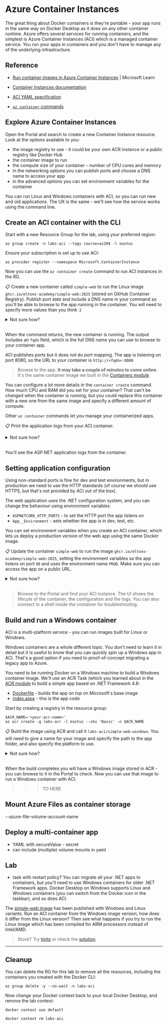 # Azure Container Instances

The great thing about Docker containers is they're portable - your app runs in the same way on Docker Desktop as it does on any other container runtime. Azure offers several services for running containers, and the simplest is Azure Container Instances (ACI) which is a managed container service. You run your apps in containers and you don't have to manage any of the underlying infrastructure.

## Reference

- [Run container images in Azure Container Instances](https://learn.microsoft.com/en-gb/training/modules/create-run-container-images-azure-container-instances/) | Microsoft Learn

- [Container Instances documentation](https://docs.microsoft.com/en-gb/azure/container-instances/)

- [ACI YAML specification](https://learn.microsoft.com/en-us/azure/container-instances/container-instances-reference-yaml)

- [`az container` commands](https://docs.microsoft.com/en-us/cli/azure/container?view=azure-cli-latest)


## Explore Azure Container Instances

Open the Portal and search to create a new Container Instance resource. Look at the options available to you:

- the image registry to use - it could be your own ACR instance or a public registry like Docker Hub
- the container image to run
- the compute size of your container - number of CPU cores and memory
- in the networking options you can publish ports and choose a DNS name to access your app
- in the advanced options you can set environment variables for the container

You can run Linux and Windows containers with ACI, so you can run new and old applications. The UX is the same - we'll see how the service works using the command line.

## Create an ACI container with the CLI

Start with a new Resource Group for the lab, using your preferred region:

```
az group create -n labs-aci --tags course=az204 -l eastus
```

Ensure your subscription is set up to use ACI:

```
az provider register --namespace Microsoft.ContainerInstance
```

Now you can use the `az container create` command to run ACI instances in the RG.

📋 Create a new container called `simple-web` to run the Linux image `ghcr.io/eltons-academy/simple-web:2025` (stored on GitHub Container Registry). Publish port `8080` and include a DNS name in your command so you'll be able to browse to the app running in the container. You will need to specify more values than you think :)

<details>
  <summary>Not sure how?</summary>

Start with the help:

```
az container create --help
```

You need to use the `image` and `ports` parameters, and pass a unique prefix for the `dns-name-label`. But ACI doesn't use defaults for the OS of the container or the amount of compute you want, so you need to set that too:

```
$DNS_LABEL='az204es001' # set your own here

az container create -g labs-aci --name simple-web --image ghcr.io/eltons-academy/simple-web:2025 --ports 8080 --os-type Linux --cpu 0.2 --memory 0.2 --dns-name-label $DNS_LABEL
```

</details><br/>

When the command returns, the new container is running. The output includes an `fqdn` field, which is the full DNS name you can use to browse to your container app.

ACI publishes ports but it does not do port mapping. The app is listening on port 8080, so the URL to your container is `http://<fqdn>:8080`

> Browse to the app. **It may take a couple of minutes to come online**. It's the same container image we built in the [Containers module](/module/containers/README.md).

You can configure a lot more details in the `container create` command. How much CPU and RAM did you set for your container? That can't be changed when the container is running, but you could replace this container with a new one from the same image and specify a different amount of compute.

Other `az container` commands let you manage your containerized apps. 

📋 Print the application logs from your ACI container.

<details>
  <summary>Not sure how?</summary>

```
az container logs -g labs-aci -n simple-web
```

</details><br/>

You'll see the ASP.NET application logs from the container.

## Setting application configuration

Using non-standard ports is fine for dev and test environments, but in production we need to use the HTTP standards (of course we should use HTTPS, but that's not provided by ACI out of the box).

The web application uses the .NET configuration system, and you can change the behaviour using environment variables:

- `ASPNETCORE_HTTP_PORTS` - to set the HTTP port the app listens on 
- `App__Environment` - sets whether the app is in dev, test, etc.

You can set environment variables when you create an ACI container, which lets us deploy a production version of the web app using the same Docker image.

📋 Update the container `simple-web` to run the  image `ghcr.io/eltons-academy/simple-web:2025`, setting the environment variables so the app listens on port `80` and uses the environment name `PROD`. Make sure you can access the app on a public URL.

<details>
  <summary>Not sure how?</summary>

The `container create` command will update an existing container if you use the same name.

You use the `--environment-variables` parameter to set the app configuration, you can pass multiple settings as key-value pairs. The rest of the command is the same, but you will need to publish port `80` and set a new DNS label.

```
$DNS_LABEL='az204es002' # set your own here

az container create -g labs-aci --name simple-web-prod --image ghcr.io/eltons-academy/simple-web:2025 --ports 80 --os-type Linux --cpu 0.2 --memory 0.2  --environment-variables ASPNETCORE_HTTP_PORTS=80 App__Environment=PROD --dns-name-label $DNS_LABEL
```

</details><br/>

> Browse to the Portal and find your ACI instance. The UI shows the lifecyle of the container, the configuration and the logs. You can also connect to a shell inside the container for troubleshooting.

## Build and run a Windows container

ACI is a multi-platform service - you can run images built for Linux or Windows. 

Windows containers are a whole different topic. You don't need to learn it in detail but it is useful to know that you can quickly spin up a Windows app in ACI. That's a good option if you need to proof-of-concept migrating a legacy app to Azure.

You need to be running Docker on a Windows machine to build a Windows container image. We'll use an ACR Task (which you learned about in the [ACR module](/modules/containers-acr/README.md) to build a simple app based on .NET Framework 4.8:

- [Dockerfile]() - builds the app on top on Microsoft's base image
- [index.aspx]() - this is the app code

Start by creating a registry in the resource group:

```
$ACR_NAME='<your-acr-name>'
az acr create -g labs-acr -l eastus --sku 'Basic' -n $ACR_NAME
```

📋 Build the image using ACR and call it `labs-aci/simple-web-windows`. You will need to give a name for your image and specify the path to the app folder, and also specify the platform to use.

<details>
  <summary>Not sure how?</summary>

Rememer the build command is very similar to `docker build`. You also need to set the ACR name and the platform:

```
az acr build --image labs-aci/simple-web-windows --registry $ACR_NAME --platform windows ./src/simple-web-windows
```

</details><br/>

When the build completes you will have a Windows image stored in ACR - you can browse to it in the Portal to check. Now you can use that image to run a Windows container with ACI.

>>> TO HERE

## Mount Azure Files as container storage

--azure-file-volume-account-name

## Deploy a multi-container app

- YAML with secureValue - secret
- can include (multiple) volume mounts in yaml

## Lab

- task with restart policy?
You can migrate all your .NET apps to containers, but you'll need to use Windows containers for older .NET Framework apps. Docker Desktop on Windows supports Linux and Windows containers (you can switch from the Docker icon in the taskbar), and so does ACI.

The [simple-web image](https://hub.docker.com/r/courselabs/simple-web/tags) has been published with Windows and Linux variants. Run an ACI container from the Windows image version, how does it differ from the Linux version? Then see what happens if you try to run the Linux image which has been compiled for ARM processors instead of Intel/AMD.

> Stuck? Try [hints](hints.md) or check the [solution](solution.md).

___

## Cleanup

You can delete the RG for this lab to remove all the resources, including the containers you created with the Docker CLI:

```
az group delete -y --no-wait -n labs-aci
```

Now change your Docker context back to your local Docker Desktop, and remove the lab context:

```
docker context use default

docker context rm labs-aci
```